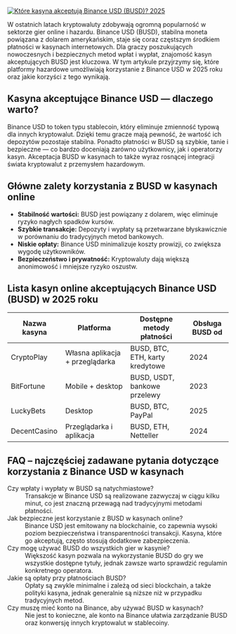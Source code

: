 [![Które kasyna akceptują Binance USD (BUSD)? 2025](https://123-caf.pages.dev/gitsignup.png)](https://vrmoo.ru/Bt82HjjY)

<p>W ostatnich latach kryptowaluty zdobywają ogromną popularność w sektorze gier online i hazardu. Binance USD (BUSD), stabilna moneta powiązana z dolarem amerykańskim, staje się coraz częstszym środkiem płatności w kasynach internetowych. Dla graczy poszukujących nowoczesnych i bezpiecznych metod wpłat i wypłat, znajomość kasyn akceptujących BUSD jest kluczowa. W tym artykule przyjrzymy się, które platformy hazardowe umożliwiają korzystanie z Binance USD w 2025 roku oraz jakie korzyści z tego wynikają.</p>  <h2>Kasyna akceptujące Binance USD — dlaczego warto?</h2> <p>Binance USD to token typu stablecoin, który eliminuje zmienność typową dla innych kryptowalut. Dzięki temu gracze mają pewność, że wartość ich depozytów pozostaje stabilna. Ponadto płatności w BUSD są szybkie, tanie i bezpieczne — co bardzo doceniają zarówno użytkownicy, jak i operatorzy kasyn. Akceptacja BUSD w kasynach to także wyraz rosnącej integracji świata kryptowalut z przemysłem hazardowym.</p>  <h2>Główne zalety korzystania z BUSD w kasynach online</h2> <ul>   <li><strong>Stabilność wartości:</strong> BUSD jest powiązany z dolarem, więc eliminuje ryzyko nagłych spadków kursów.</li>   <li><strong>Szybkie transakcje:</strong> Depozyty i wypłaty są przetwarzane błyskawicznie w porównaniu do tradycyjnych metod bankowych.</li>   <li><strong>Niskie opłaty:</strong> Binance USD minimalizuje koszty prowizji, co zwiększa wygodę użytkowników.</li>   <li><strong>Bezpieczeństwo i prywatność:</strong> Kryptowaluty dają większą anonimowość i mniejsze ryzyko oszustw.</li> </ul>  <h2>Lista kasyn online akceptujących Binance USD (BUSD) w 2025 roku</h2> <table>   <thead>     <tr>       <th>Nazwa kasyna</th>       <th>Platforma</th>       <th>Dostępne metody płatności</th>       <th>Obsługa BUSD od</th>     </tr>   </thead>   <tbody>     <tr>       <td>CryptoPlay</td>       <td>Własna aplikacja + przeglądarka</td>       <td>BUSD, BTC, ETH, karty kredytowe</td>       <td>2024</td>     </tr>     <tr>       <td>BitFortune</td>       <td>Mobile + desktop</td>       <td>BUSD, USDT, bankowe przelewy</td>       <td>2023</td>     </tr>     <tr>       <td>LuckyBets</td>       <td>Desktop</td>       <td>BUSD, BTC, PayPal</td>       <td>2025</td>     </tr>     <tr>       <td>DecentCasino</td>       <td>Przeglądarka i aplikacja</td>       <td>BUSD, ETH, Netteller</td>       <td>2024</td>     </tr>   </tbody> </table>  <h2>FAQ – najczęściej zadawane pytania dotyczące korzystania z Binance USD w kasynach</h2> <dl>   <dt>Czy wpłaty i wypłaty w BUSD są natychmiastowe?</dt>   <dd>Transakcje w Binance USD są realizowane zazwyczaj w ciągu kilku minut, co jest znaczną przewagą nad tradycyjnymi metodami płatności.</dd>    <dt>Jak bezpieczne jest korzystanie z BUSD w kasynach online?</dt>   <dd>Binance USD jest emitowany na blockchainie, co zapewnia wysoki poziom bezpieczeństwa i transparentności transakcji. Kasyna, które go akceptują, często stosują dodatkowe zabezpieczenia.</dd>    <dt>Czy mogę używać BUSD do wszystkich gier w kasynie?</dt>   <dd>Większość kasyn pozwala na wykorzystanie BUSD do gry we wszystkie dostępne tytuły, jednak zawsze warto sprawdzić regulamin konkretnego operatora.</dd>    <dt>Jakie są opłaty przy płatnościach BUSD?</dt>   <dd>Opłaty są zwykle minimalne i zależą od sieci blockchain, a także polityki kasyna, jednak generalnie są niższe niż w przypadku tradycyjnych metod.</dd>    <dt>Czy muszę mieć konto na Binance, aby używać BUSD w kasynach?</dt>   <dd>Nie jest to konieczne, ale konto na Binance ułatwia zarządzanie BUSD oraz konwersję innych kryptowalut w stablecoiny.</dd> </dl>